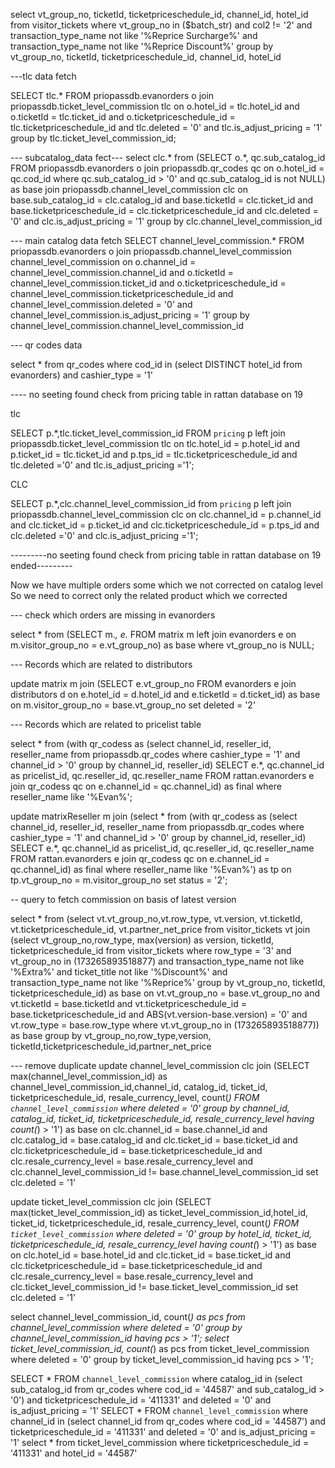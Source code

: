 select vt_group_no, ticketId, ticketpriceschedule_id, channel_id, hotel_id from visitor_tickets where vt_group_no in ($batch_str) and col2 != '2' and transaction_type_name not like '%Reprice Surcharge%' and transaction_type_name not like '%Reprice Discount%' group by vt_group_no, ticketId, ticketpriceschedule_id, channel_id, hotel_id

---tlc data fetch

SELECT tlc.* FROM priopassdb.evanorders o join priopassdb.ticket_level_commission tlc on o.hotel_id = tlc.hotel_id and o.ticketId = tlc.ticket_id and o.ticketpriceschedule_id = tlc.ticketpriceschedule_id and tlc.deleted = '0' and tlc.is_adjust_pricing = '1' group by tlc.ticket_level_commission_id; 

--- subcatalog_data fect---
select clc.* from (SELECT o.*, qc.sub_catalog_id FROM priopassdb.evanorders o join priopassdb.qr_codes qc on o.hotel_id = qc.cod_id where qc.sub_catalog_id > '0' and qc.sub_catalog_id is not NULL) as base join priopassdb.channel_level_commission clc on base.sub_catalog_id = clc.catalog_id and base.ticketId = clc.ticket_id and base.ticketpriceschedule_id = clc.ticketpriceschedule_id and clc.deleted = '0' and clc.is_adjust_pricing = '1' group by clc.channel_level_commission_id


--- main catalog data fetch
SELECT channel_level_commission.* FROM priopassdb.evanorders o join priopassdb.channel_level_commission channel_level_commission on o.channel_id = channel_level_commission.channel_id and o.ticketId = channel_level_commission.ticket_id and o.ticketpriceschedule_id = channel_level_commission.ticketpriceschedule_id and channel_level_commission.deleted = '0' and channel_level_commission.is_adjust_pricing = '1' group by channel_level_commission.channel_level_commission_id

--- qr codes data


select * from qr_codes where cod_id in (select DISTINCT hotel_id from evanorders) and cashier_type = '1' 


---- no seeting found check from pricing table in rattan database on 19

tlc 
 
SELECT p.*,tlc.ticket_level_commission_id FROM `pricing` p left join priopassdb.ticket_level_commission tlc on tlc.hotel_id = p.hotel_id and p.ticket_id = tlc.ticket_id and p.tps_id = tlc.ticketpriceschedule_id and tlc.deleted ='0' and tlc.is_adjust_pricing ='1';
 
 
 
 
CLC
 
SELECT p.*,clc.channel_level_commission_id from `pricing` p left join priopassdb.channel_level_commission clc on clc.channel_id = p.channel_id and clc.ticket_id = p.ticket_id and  clc.ticketpriceschedule_id = p.tps_id and clc.deleted ='0' and clc.is_adjust_pricing ='1';

---------no seeting found check from pricing table in rattan database on 19 ended---------
 


Now we have multiple orders some which we not corrected on catalog level So we need to correct only the related product which we corrected


--- check which orders are missing in evanorders

select * from (SELECT m.*, e.* FROM matrix m left join evanorders e on m.visitor_group_no = e.vt_group_no) as base where vt_group_no is NULL; 


--- Records which are related to distributors

update matrix m join (SELECT e.vt_group_no FROM evanorders e join distributors d on e.hotel_id = d.hotel_id and e.ticketId = d.ticket_id) as base on m.visitor_group_no = base.vt_group_no set deleted = '2'


--- Records which are related to pricelist table

select * from (with qr_codess as (select channel_id, reseller_id, reseller_name from priopassdb.qr_codes where cashier_type = '1' and channel_id > '0' group by channel_id, reseller_id) SELECT e.*, qc.channel_id as pricelist_id, qc.reseller_id, qc.reseller_name FROM rattan.evanorders e join qr_codess qc on e.channel_id = qc.channel_id) as final where reseller_name like '%Evan%';  

update matrixReseller m join (select * from (with qr_codess as (select channel_id, reseller_id, reseller_name from priopassdb.qr_codes where cashier_type = '1' and channel_id > '0' group by channel_id, reseller_id) SELECT e.*, qc.channel_id as pricelist_id, qc.reseller_id, qc.reseller_name FROM rattan.evanorders e join qr_codess qc on e.channel_id = qc.channel_id) as final where reseller_name like '%Evan%') as tp on tp.vt_group_no = m.visitor_group_no set status = '2'; 



-- query to fetch commission on basis of latest version

select * from (select vt.vt_group_no,vt.row_type, vt.version, vt.ticketId, vt.ticketpriceschedule_id, vt.partner_net_price from visitor_tickets vt join (select vt_group_no,row_type, max(version) as version, ticketId, ticketpriceschedule_id from visitor_tickets where row_type = '3' and vt_group_no in (173265893518877) and transaction_type_name not like '%Extra%' and ticket_title not like '%Discount%' and transaction_type_name not like '%Reprice%' group by vt_group_no, ticketId, ticketpriceschedule_id) as base on vt.vt_group_no = base.vt_group_no and vt.ticketId = base.ticketId and vt.ticketpriceschedule_id = base.ticketpriceschedule_id and ABS(vt.version-base.version) = '0' and vt.row_type = base.row_type where vt.vt_group_no in (173265893518877)) as base group by vt_group_no,row_type,version, ticketId,ticketpriceschedule_id,partner_net_price


--- remove duplicate
update channel_level_commission clc join (SELECT max(channel_level_commission_id) as channel_level_commission_id,channel_id, catalog_id, ticket_id, ticketpriceschedule_id, resale_currency_level, count(*) FROM `channel_level_commission` where deleted = '0' group by channel_id, catalog_id, ticket_id, ticketpriceschedule_id, resale_currency_level having count(*) > '1') as base on clc.channel_id = base.channel_id and clc.catalog_id = base.catalog_id and clc.ticket_id = base.ticket_id and clc.ticketpriceschedule_id = base.ticketpriceschedule_id and clc.resale_currency_level = base.resale_currency_level and clc.channel_level_commission_id != base.channel_level_commission_id set clc.deleted = '1'

update ticket_level_commission clc join (SELECT max(ticket_level_commission_id) as ticket_level_commission_id,hotel_id, ticket_id, ticketpriceschedule_id, resale_currency_level, count(*) FROM `ticket_level_commission` where deleted = '0' group by hotel_id, ticket_id, ticketpriceschedule_id, resale_currency_level having count(*) > '1') as base on clc.hotel_id = base.hotel_id and clc.ticket_id = base.ticket_id and clc.ticketpriceschedule_id = base.ticketpriceschedule_id and clc.resale_currency_level = base.resale_currency_level and clc.ticket_level_commission_id != base.ticket_level_commission_id set clc.deleted = '1'

select channel_level_commission_id, count(*) as pcs from channel_level_commission where deleted = '0' group by channel_level_commission_id having pcs > '1';
select ticket_level_commission_id, count(*) as pcs from ticket_level_commission where deleted = '0' group by ticket_level_commission_id having pcs > '1';


<!-- Select query to check commission -->

SELECT * FROM `channel_level_commission` where catalog_id in (select sub_catalog_id from qr_codes where cod_id = '44587' and sub_catalog_id > '0') and ticketpriceschedule_id = '411331' and deleted = '0' and is_adjust_pricing = '1' 
SELECT * FROM `channel_level_commission` where channel_id in (select channel_id from qr_codes where cod_id = '44587') and ticketpriceschedule_id = '411331' and deleted = '0' and is_adjust_pricing = '1' 
select * from ticket_level_commission where ticketpriceschedule_id = '411331' and hotel_id = '44587' 